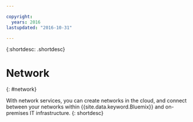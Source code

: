 ```yaml
---

copyright:
  years: 2016
lastupdated: "2016-10-31"

---
```


{:shortdesc: .shortdesc} 


# Network
{: #network}

With network services, you can create networks in the cloud, and connect between your networks within {{site.data.keyword.Bluemix}} and on-premises IT infrastructure.
{: shortdesc}

